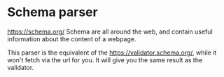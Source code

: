 # Schema parser
https://schema.org/
Schema are all around the web, and contain useful information about the content of a webpage.

This parser is the equivalent of the https://validator.schema.org/, while it won't fetch via the url for you.
It will give you the same result as the validator.

